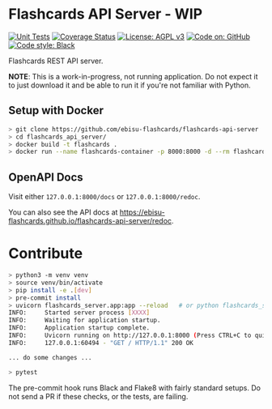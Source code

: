 # Flashcards API Server - WIP

[![Unit Tests](https://github.com/ebisu-flashcards/flashcards-api/actions/workflows/tests.yml/badge.svg)](https://github.com/ebisu-flashcards/flashcards-api/actions/workflows/tests.yml)  [![Coverage Status](https://coveralls.io/repos/github/ebisu-flashcards/flashcards-api/badge.svg)](https://coveralls.io/github/ebisu-flashcards/flashcards-api)   [![License: AGPL v3](https://img.shields.io/badge/License-AGPLv3-blue.svg)](https://www.gnu.org/licenses/agpl-3.0)   [![Code on: GitHub](https://img.shields.io/badge/Code%20on-GitHub-blueviolet)](https://github.com/ebisu-flashcards/flashcards-server)    [![Code style: Black](https://img.shields.io/badge/code%20style-black-000000.svg)](https://github.com/psf/black)

Flashcards REST API server.

**NOTE**: This is a work-in-progress, not running application. 
Do not expect it to just download it and be able to run it if you're not
familiar with Python.

## Setup with Docker
```bash
> git clone https://github.com/ebisu-flashcards/flashcards-api-server
> cd flashcards_api_server/
> docker build -t flashcards .
> docker run --name flashcards-container -p 8000:8000 -d --rm flashcards
```

## OpenAPI Docs

Visit either `127.0.0.1:8000/docs` or `127.0.0.1:8000/redoc`.

You can also see the API docs at https://ebisu-flashcards.github.io/flashcards-api-server/redoc.


# Contribute

```bash
> python3 -m venv venv
> source venv/bin/activate
> pip install -e .[dev]
> pre-commit install
> uvicorn flashcards_server.app:app --reload   # or python flashcards_server/main.py
INFO:     Started server process [XXXX]
INFO:     Waiting for application startup.
INFO:     Application startup complete.
INFO:     Uvicorn running on http://127.0.0.1:8000 (Press CTRL+C to quit)
INFO:     127.0.0.1:60494 - "GET / HTTP/1.1" 200 OK

... do some changes ...

> pytest
```
The pre-commit hook runs Black and Flake8 with fairly standard setups. Do not send a PR if these checks, or the tests, are failing.
